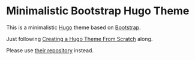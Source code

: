 # Minimalistic Bootstrap Hugo Theme

This is a minimalistic [Hugo](https://gohugo.io/) theme based on [Bootstrap](https://getbootstrap.com/).

Just following [Creating a Hugo Theme From Scratch](https://retrolog.io/blog/creating-a-hugo-theme-from-scratch/) along.

Please use [their repository](https://github.com/plopcas/papaya) instead.
